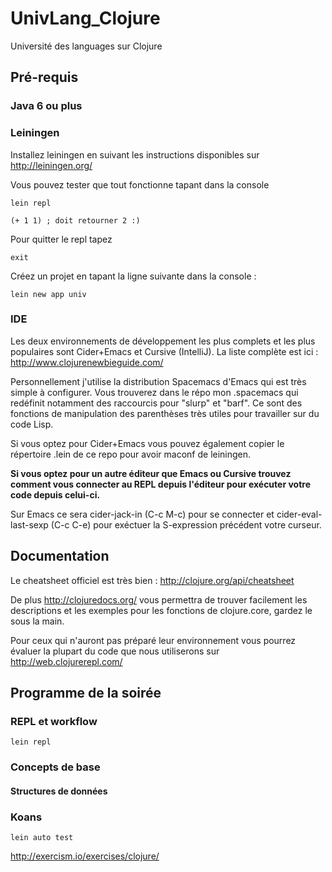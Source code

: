 # UnivLang_Clojure

Université des languages sur Clojure

## Pré-requis

### Java 6 ou plus

### Leiningen

Installez leiningen en suivant les instructions disponibles sur http://leiningen.org/

Vous pouvez tester que tout fonctionne tapant dans la console

    lein repl
    
    (+ 1 1) ; doit retourner 2 :)
    
Pour quitter le repl tapez

    exit
    
Créez un projet en tapant la ligne suivante dans la console :

    lein new app univ
    

### IDE

Les deux environnements de développement les plus complets et les plus populaires sont Cider+Emacs et Cursive (IntelliJ). La liste complète est ici : http://www.clojurenewbieguide.com/

Personnellement j'utilise la distribution Spacemacs d'Emacs qui est très simple à configurer. Vous trouverez dans le répo mon .spacemacs qui redéfinit notamment des raccourcis pour "slurp" et "barf". Ce sont des fonctions de manipulation des parenthèses très utiles pour travailler sur du code Lisp.

Si vous optez pour Cider+Emacs vous pouvez également copier le répertoire .lein de ce repo pour avoir maconf de leiningen. 

**Si vous optez pour un autre éditeur que Emacs ou Cursive trouvez comment vous connecter au REPL depuis l'éditeur pour exécuter votre code depuis celui-ci.**

Sur Emacs ce sera cider-jack-in (C-c M-c) pour se connecter et cider-eval-last-sexp (C-c C-e) pour exéctuer la S-expression précédent votre curseur.

## Documentation

Le cheatsheet officiel est très bien : http://clojure.org/api/cheatsheet

De plus http://clojuredocs.org/ vous permettra de trouver facilement les descriptions et les exemples pour les fonctions de clojure.core, gardez le sous la main.

Pour ceux qui n'auront pas préparé leur environnement vous pourrez évaluer la plupart du code que nous utiliserons sur http://web.clojurerepl.com/

## Programme de la soirée

### REPL et workflow

    lein repl
    

### Concepts de base

#### Structures de données


### Koans

    lein auto test
    
http://exercism.io/exercises/clojure/
